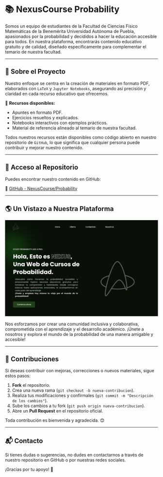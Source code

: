 # 📚 NexusCourse Probability

Somos un equipo de estudiantes de la Facultad de Ciencias Físico Matemáticas de la Benemérita Universidad Autónoma de Puebla, apasionados por la probabilidad y decididos a hacer la educación accesible para todos. En nuestra plataforma, encontrarás contenido educativo gratuito y de calidad, diseñado específicamente para complementar el temario de nuestra facultad.

---

## 🚀 Sobre el Proyecto

Nuestro enfoque se centra en la creación de materiales en formato PDF, elaborados con `LaTeX` y `Jupyter Notebooks`, asegurando así precisión y claridad en cada recurso educativo que ofrecemos. 

📂 **Recursos disponibles:**
- Apuntes en formato PDF.
- Ejercicios resueltos y explicados.
- Notebooks interactivos con ejemplos prácticos.
- Material de referencia alineado al temario de nuestra facultad.

Todos nuestros recursos están disponibles como código abierto en nuestro repositorio de `GitHub`, lo que significa que cualquier persona puede contribuir y mejorar nuestro contenido.

---

## 🔗 Acceso al Repositorio

Puedes encontrar nuestro contenido en GitHub:

🔗 [GitHub - NexusCourse/Probability](https://github.com/NexusCourse/Probability)

---

## 🌎 Un Vistazo a Nuestra Plataforma

![Home Preview](images/home.png)

Nos esforzamos por crear una comunidad inclusiva y colaborativa, comprometida con el aprendizaje y el desarrollo académico. ¡Únete a nosotros y explora el mundo de la probabilidad de una manera amigable y accesible!

---

## 🤝 Contribuciones

Si deseas contribuir con mejoras, correcciones o nuevos materiales, sigue estos pasos:

1. **Fork** el repositorio.
2. Crea una nueva rama (`git checkout -b nueva-contribucion`).
3. Realiza tus modificaciones y confírmales (`git commit -m "Descripción de los cambios"`).
4. Sube los cambios a tu fork (`git push origin nueva-contribucion`).
5. Abre un **Pull Request** en el repositorio oficial.

Toda contribución es bienvenida y agradecida. 😊

---

## 📬 Contacto

Si tienes dudas o sugerencias, no dudes en contactarnos a través de nuestro repositorio en GitHub o por nuestras redes sociales.

¡Gracias por tu apoyo! 🚀
